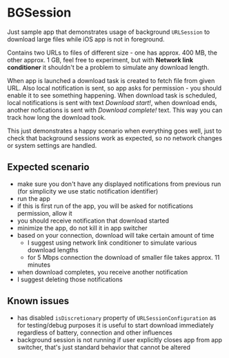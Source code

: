 # BGSession

Just sample app that demonstrates usage of background `URLSession` to download large files while iOS app is not in foreground.

Contains two URLs to files of different size - one has approx. 400 MB, the other approx. 1 GB, feel free to experiment, but with **Network link conditioner** it shouldn't be a problem to simulate any download length.

When app is launched a download task is created to fetch file from given URL. Also local notification is sent, so app asks for permission - you should enable it to see something happening. When download task is scheduled, local notifications is sent with text _Download start!_, when download ends, another nofications is sent with _Download complete!_ text. This way you can track how long the download took.

This just demonstrates a happy scenario when everything goes well, just to check that background sessions work as expected, so no network changes or system settings are handled. 

## Expected scenario

- make sure you don't have any displayed notifications from previous run (for simplicity we use static notification identifier)
- run the app
- if this is first run of the app, you will be asked for notifications permission, allow it
- you should receive notification that download started
- minimize the app, do not kill it in app switcher
- based on your connection, download will take certain amount of time 
    - I suggest using network link conditioner to simulate various download lengths
    - for 5 Mbps connection the download of smaller file takes approx. 11 minutes
- when download completes, you receive another notification
- I suggest deleting those notifications

## Known issues

- has disabled `isDiscretionary` property of `URLSessionConfiguration` as for testing/debug purposes it is useful to start download immediately regardless of battery, connection and other influences
- background session is not running if user explicitly closes app from app switcher, that's just standard behavior that cannot be altered
